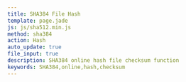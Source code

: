 ```yaml
---
title: SHA384 File Hash
template: page.jade
js: js/sha512.min.js
method: sha384
action: Hash
auto_update: true
file_input: true
description: SHA384 online hash file checksum function
keywords: SHA384,online,hash,checksum
---
```

